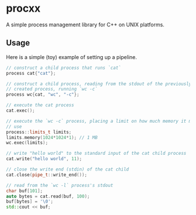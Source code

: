 procxx
======

A simple process management library for C++ on UNIX platforms.

## Usage
Here is a simple (toy) example of setting up a pipeline.

```cpp
// construct a child process that runs `cat`
process cat{"cat"};

// construct a child process, reading from the stdout of the previously
// created process, running `wc -c`
process wc{cat, "wc", "-c"};

// execute the cat process
cat.exec();

// execute the `wc -c` process, placing a limit on how much memory it may
// use
process::limits_t limits;
limits.memory(1024*1024*1); // 1 MB
wc.exec(limits);

// write "hello world" to the standard input of the cat child process
cat.write("hello world", 11);

// close the write end (stdin) of the cat child
cat.close(pipe_t::write_end());

// read from the `wc -l` process's stdout
char buf[101];
auto bytes = cat.read(buf, 100);
buf[bytes] = '\0';
std::cout << buf;
```
